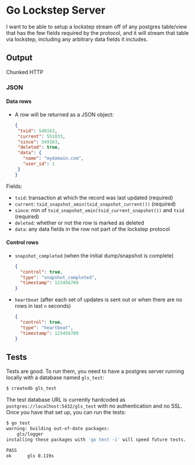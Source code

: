 
# Go Lockstep Server

I want to be able to setup a lockstep stream off of any postgres table/view
that has the few fields required by the protocol, and it will stream that table
via lockstep, including any arbitrary data fields it includes.

## Output

Chunked HTTP

### JSON

#### Data rows

* A row will be returned as a JSON object:

    ```json
    {
     "txid": 549163,
     "current": 551033,
     "since": 549163,
     "deleted": true,
     "data": {
       "name": "mydomain.com",
       "user_id": 1
     }
    }
    ```

Fields:

* `txid`: transaction at which the record was last updated (required)
* `current`: `txid_snapshot_xmin(txid_snapshot_current())` (required)
* `since`: min of `txid_snapshot_xmin(txid_current_snapshot())` and `txid` (required)
* `deleted`: whether or not the row is marked as deleted
* `data`: any data fields in the row not part of the lockstep protocol

#### Control rows

* `snapshot_completed` (when the initial dump/snapshot is complete)

    ```json
    {
      "control": true,
      "type": "snapshot_completed",
      "timestamp": 123456789
    }
    ```

* `heartbeat` (after each set of updates is sent out or when there are no rows in last `n` seconds)

    ```json
    {
      "control": true,
      "type": "heartbeat",
      "timestamp": 123456789
    }
    ```

## Tests

Tests are good. To run them, you need to have a postgres server running locally
with a database named `gls_test`:

```bash
$ createdb gls_test
```

The test database URL is currently hardcoded as `postgres://localhost:5432/gls_test`
with no authentication and no SSL. Once you have that set up, you can run the tests:

```bash
$ go test
warning: building out-of-date packages:
	gls/logger
installing these packages with 'go test -i' will speed future tests.

PASS
ok  	gls	0.119s
```
